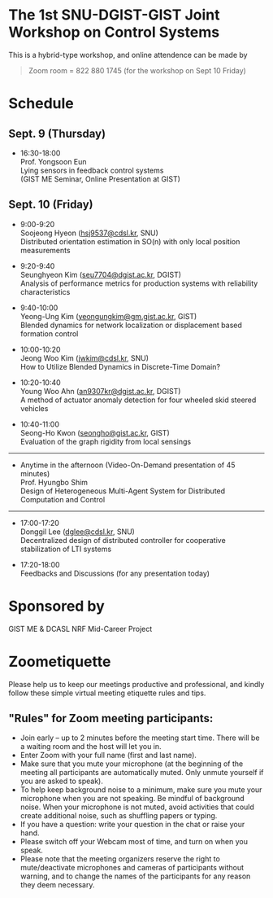 # The 1st SNU-DGIST-GIST Joint Workshop on Control Systems

This is a hybrid-type workshop, and online attendence can be made by 
> Zoom room = 822 880 1745 (for the workshop on Sept 10 Friday)

# Schedule

## Sept. 9 (Thursday)

- 16:30-18:00  
  Prof. Yongsoon Eun  
  Lying sensors in feedback control systems  
  (GIST ME Seminar, Online Presentation at GIST)
  
## Sept. 10 (Friday)

- 9:00-9:20  
  Soojeong Hyeon (hsj9537@cdsl.kr, SNU)  
  Distributed orientation estimation in SO(n) with only local position measurements
  
- 9:20-9:40  
  Seunghyeon Kim (seu7704@dgist.ac.kr, DGIST)  
  Analysis of performance metrics for production systems with reliability characteristics
  
- 9:40-10:00  
  Yeong-Ung Kim (yeongungkim@gm.gist.ac.kr, GIST)  
  Blended dynamics for network localization or displacement based formation control
  
- 10:00-10:20  
  Jeong Woo Kim (jwkim@cdsl.kr, SNU)  
  How to Utilize Blended Dynamics in Discrete-Time Domain?
  
- 10:20-10:40  
  Young Woo Ahn (an9307kr@dgist.ac.kr, DGIST)  
  A method of actuator anomaly detection for four wheeled skid steered vehicles
  
- 10:40-11:00  
  Seong-Ho Kwon (seongho@gist.ac.kr, GIST)  
  Evaluation of the graph rigidity from local sensings

-----

- Anytime in the afternoon (Video-On-Demand presentation of 45 minutes)     
  Prof. Hyungbo Shim  
  Design of Heterogeneous Multi-Agent System for Distributed Computation and Control  
  
-----

- 17:00-17:20  
  Donggil Lee (dglee@cdsl.kr, SNU)  
  Decentralized design of distributed controller for cooperative stabilization of LTI systems
  
- 17:20-18:00  
  Feedbacks and Discussions (for any presentation today)

# Sponsored by 

GIST ME & DCASL NRF Mid-Career Project

# Zoometiquette

Please help us to keep our meetings productive and professional, and kindly follow these simple virtual meeting etiquette rules and tips.

## "Rules" for Zoom meeting participants:
- Join early – up to 2 minutes before the meeting start time. There will be a waiting room and the host will let you in.
- Enter Zoom with your full name (first and last name).
- Make sure that you mute your microphone (at the beginning of the meeting all participants are automatically muted. Only unmute yourself if you are asked to speak).
- To help keep background noise to a minimum, make sure you mute your microphone when you are not speaking. Be mindful of background noise. When your microphone is not muted, avoid activities that could create additional noise, such as shuffling papers or typing.
- If you have a question: write your question in the chat or raise your hand.
- Please switch off your Webcam most of time, and turn on when you speak.
- Please note that the meeting organizers reserve the right to mute/deactivate microphones and cameras of participants without warning, and to change the names of the participants for any reason they deem necessary.


